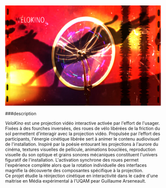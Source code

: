 
![](medias/img_velokino.jpg)

###description

*VeloKino* est une projection vidéo interactive activée par l'effort de l'usager. 
Fixées à des fourches inversées, des roues de vélo libérées de la friction du sol permettent d’interagir avec la projection vidéo.
Propulsée par l’effort des participants,  l'énergie cinétique libérée sert à animer le contenu audiovisuel de l'installation.
Inspiré par la poésie entourant les projections à l'aurore du cinéma, textures visuelles de pellicule,  animations bouclées,  reproduction visuelle du son optique et grains sonores mécaniques constituent l'univers figuratif de l'installation. 
L'activation synchrone des roues permet l'expérience complète alors que la rotation individuelle des interfaces magnifie la découverte des composantes spécifique à la projection.    
Ce projet étudie la réinjection cinétique en interactivité dans le cadre d'une maitrise en Média expérimental à l'UQAM pear Guillaume Arseneault.



